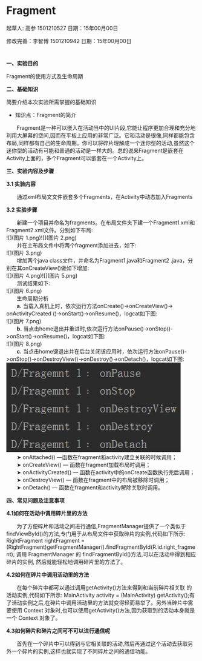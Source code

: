 # Fragment

起草人: 高参 1501210527   日期：15年00月00日

修改完善：李智博 1501210942   日期：15年00月00日

# 

**一、实验目的**

Fragment的使用方式及生命周期

**二、基础知识**

简要介绍本次实验所需掌握的基础知识
   
* 知识点：Fragment的简介

&#160; &#160; &#160; &#160;Fragment是一种可以嵌入在活动当中的UI片段,它能让程序更加合理和充分地利用大屏幕的空间,因而在平板上应用的非常广泛。它和活动是很像,同样都能包含布局,同样都有自己的生命周期。你可以将碎片理解成一个迷你型的活动,虽然这个迷你型的活动有可能和普通的活动是一样大的。总的说来Fragment是嵌套在Activity上面的，多个Fragment可以嵌套在一个Activity上。

**三、实验内容及步骤**

**3.1 实验内容**

&#160; &#160; &#160; &#160;通过xml布局⽂文件嵌套多个Fragments，在Activity中动态加入Fragments

**3.2 实验步骤**

&#160; &#160; &#160; &#160;新建一个项目并命名为fragments。在布局文件夹下建一个Fragment1.xml和Fragment2.xml文件。分别如下布局:  
![](图片 1.png)![](图片 2.png)  
&#160; &#160; &#160; &#160;并在主布局文件中将两个fragment添加进去，如下:  
![](图片 3.png)  
&#160; &#160; &#160; &#160;增加两个java class文件，并命名为Fragment1.java和Fragment2 .java，分别在其onCreateView()做如下增加:  
![](图片 4.png)![](图片 5.png)  
&#160; &#160; &#160; &#160;测试结果如下:  
![](图片 6.png)  
&#160; &#160; &#160; &#160;生命周期分析  
&#160; &#160; &#160; &#160;**a.** 当载入真机上时，依次运行方法onCreate()->onCreateView()-> onActivityCreated  ()->onStart()->onResume()，logcat如下图:  
![](图片 7.png)  
&#160; &#160; &#160; &#160;**b.** 当点击home退出并重进时,依次运行方法onPause()->onStop()->onStart()->onResume()，logcat如下图:  
![](图片 8.png)  
&#160; &#160; &#160; &#160;**c.** 当点击home键退出并在后台关闭该应用时，依次运行方法onPause()->onStop()->onDestroyView()->onDestroy()->onDetach()，logcat如下图:  
![](9.png)  
&#160; &#160; &#160; &#160;➤ onAttached() —函数在fragment和activity建立关联的时候调用；  
&#160; &#160; &#160; &#160;➤ onCreateView() — 函数在fragment加载布局时调用；  
&#160; &#160; &#160; &#160;➤ onActivityCreated() — 函数在activity中的onCreate函数执行完后调用；   
&#160; &#160; &#160; &#160;➤ onDestroyView() — 函数在fragment中的布局被移除时调用；  
&#160; &#160; &#160; &#160;➤ onDetach() — 函数在fragment和activity解除关联时调用。

**四、常见问题及注意事项**

**4.1如何在活动中调用碎片里的方法**

&#160; &#160; &#160; &#160;为了方便碎片和活动之间进行通信,FragmentManager提供了一个类似于findViewById()的方法,专门用于从布局文件中获取碎片的实例,代码如下所示:  RightFragment rightFragment = (RightFragment)getFragmentManager().findFragmentById(R.id.right_fragment); 调用 FragmentManager 的 findFragmentById()方法,可以在活动中得到相应碎片的实例, 然后就能轻松地调用碎片里的方法了。  

**4.2如何在碎片中调用活动里的方法**

&#160; &#160; &#160; &#160;在每个碎片中都可以通过调用getActivity()方法来得到和当前碎片相关联 的活动实例,代码如下所示:  MainActivity activity = (MainActivity) getActivity();有了活动实例之后,在碎片中调用活动里的方法就变得轻而易举了。另外当碎片中需要使用 Context 对象时,也可以使用getActivity()方法,因为获取到的活动本身就是一个 Context 对象了。

**4.3如何碎片和碎片之间可不可以进行通信呢**

&#160; &#160; &#160; &#160;首先在一个碎片中可以得到与它相关联的活动,然后再通过这个活动去获取另外一个碎片的实例,这样也就实现了不同碎片之间的通信功能。
